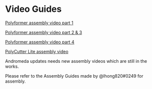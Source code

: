 # Video Guides

[Polyformer assembly video part 1](https://www.youtube.com/watch?v=gqaRRzHKmp0)


[Polyformer assembly video part 2 & 3](https://youtu.be/NvOG5K5bJ6M)


[Polyformer assembly video part 4](https://youtu.be/LeM5dLHGVpM)


[PolyCutter Lite assembly video](https://www.youtube.com/watch?v=EgzWEFJ99so)


Andromeda updates needs new assembly videos which are still in the works.

Please refer to the Assembly Guides made by @lhong820#0249 for assembly.
